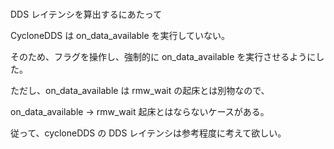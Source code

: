 #

DDS レイテンシを算出するにあたって

CycloneDDS は on_data_available を実行していない。

そのため、フラグを操作し、強制的に on_data_available を実行させるようにした。

ただし、on_data_available は rmw_wait の起床とは別物なので、

on_data_available -> rmw_wait 起床とはならないケースがある。

従って、cycloneDDS の DDS レイテンシは参考程度に考えて欲しい。
